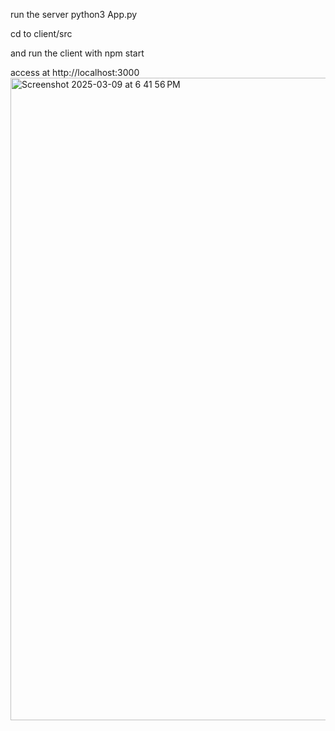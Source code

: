 run the server python3 App.py 

cd to client/src 

and run the client with npm start 

access at http://localhost:3000 
<img width="1028" alt="Screenshot 2025-03-09 at 6 41 56 PM" src="https://github.com/user-attachments/assets/98ff6193-32f6-4e5c-a239-cf6ddc8bc739" />
